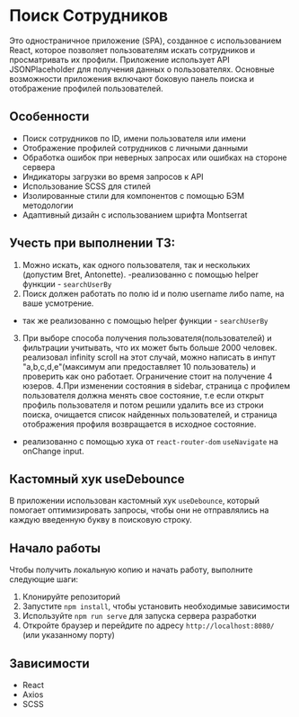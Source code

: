 # Поиск Сотрудников

Это одностраничное приложение (SPA), созданное с использованием React, которое позволяет пользователям искать сотрудников и просматривать их профили. Приложение использует API JSONPlaceholder для получения данных о пользователях. Основные возможности приложения включают боковую панель поиска и отображение профилей пользователей.

## Особенности

- Поиск сотрудников по ID, имени пользователя или имени
- Отображение профилей сотрудников с личными данными
- Обработка ошибок при неверных запросах или ошибках на стороне сервера
- Индикаторы загрузки во время запросов к API
- Использование SCSS для стилей
- Изолированные стили для компонентов с помощью БЭМ методологии
- Адаптивный дизайн с использованием шрифта Montserrat

## Учесть при выполнении ТЗ:
1. Можно искать, как одного пользователя, так и нескольких (допустим Bret, 	Antonette).
-реализованно с помощью helper функции - `searchUserBy`
2. Поиск должен работать по полю id и полю username либо name, на ваше усмотрение.
- так же реализованно с помощью helper функции - `searchUserBy`
3. При выборе способа получения пользователя(пользователей) и фильтрации учитывать, что их может быть больше 2000 человек.
реализовал infinity scroll на этот случай, можно написать в инпут "a,b,c,d,e"(максимум апи предоставляет 10 пользователь) и проверить как оно работает. Ограничение стоит на получение 4 юзеров.
4.При изменении состояния в sidebar, страница с профилем пользователя должна менять свое состояние, т.е если открыт профиль пользователя и потом решили удалить все из строки поиска, очищается список найденных пользователей, и страница отображения профиля возвращается в исходное состояние.
- реализованно с помощью хука от `react-router-dom`  `useNavigate` на onChange input.


## Кастомный хук useDebounce

В приложении использован кастомный хук `useDebounce`, который помогает оптимизировать запросы, чтобы они не отправлялись на каждую введенную букву в поисковую строку.

## Начало работы

Чтобы получить локальную копию и начать работу, выполните следующие шаги:

1. Клонируйте репозиторий
2. Запустите `npm install`, чтобы установить необходимые зависимости
3. Используйте `npm run serve` для запуска сервера разработки
4. Откройте браузер и перейдите по адресу `http://localhost:8080/` (или указанному порту)

## Зависимости

- React
- Axios
- SCSS
